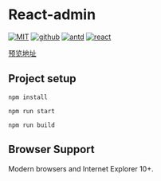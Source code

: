 # React-admin

<a href="https://opensource.org/licenses/MIT"><img src="https://img.shields.io/badge/license-MIT-brightgreen.svg" alt="MIT"></a>
<a href="https://github.com/Lazydd"><img src="https://img.shields.io/badge/github-Lazydd-brightgreen.svg" alt="github"></a>
<a href="https://github.com/ant-design/ant-design/"><img src="https://img.shields.io/badge/antd-%5E4.0.0-blue.svg" alt="antd"></a>
<a href="https://github.com/facebook/react"><img src="https://img.shields.io/badge/npm-%5E18.1.0-blue" alt="react"></a>

[预览地址](https://ddlazy.cn/)

## Project setup

```
npm install

npm run start

npm run build
```

## Browser Support

Modern browsers and Internet Explorer 10+.
